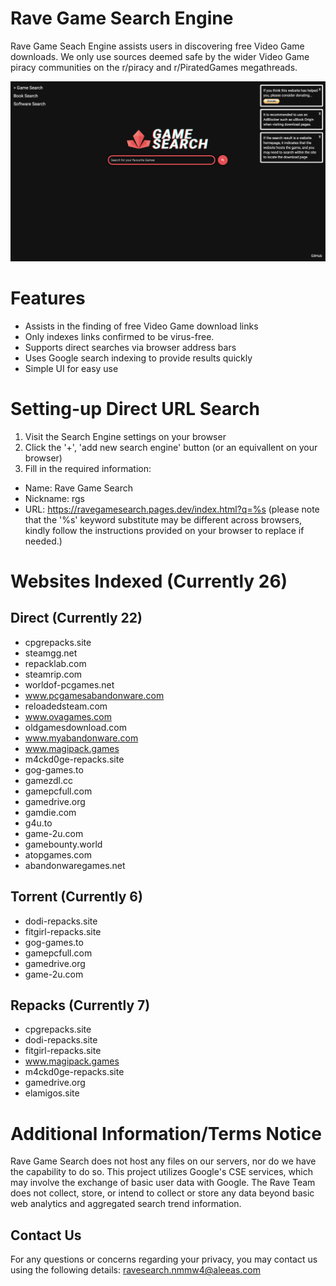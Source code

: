 # Rave Game Search Engine
Rave Game Seach Engine assists users in discovering free Video Game downloads.
We only use sources deemed safe by the wider Video Game piracy communities on the r/piracy and r/PiratedGames megathreads.

![Screenshot of Rave Game Search Engine Homepage](img/ravesearch.png)

# Features
- Assists in the finding of free Video Game download links
- Only indexes links confirmed to be virus-free.
- Supports direct searches via browser address bars
- Uses Google search indexing to provide results quickly
- Simple UI for easy use

# Setting-up Direct URL Search
1. Visit the Search Engine settings on your browser
2. Click the '+', 'add new search engine' button (or an equivallent on your browser)
3. Fill in the required information:
  - Name: Rave Game Search
  - Nickname: rgs
  - URL: https://ravegamesearch.pages.dev/index.html?q=%s (please note that the '%s' keyword substitute may be different across browsers, kindly follow the instructions provided on your browser to replace if needed.) 

# Websites Indexed (Currently 26)
## Direct (Currently 22)
- cpgrepacks.site
- steamgg.net
- repacklab.com
- steamrip.com
- worldof-pcgames.net
- www.pcgamesabandonware.com
- reloadedsteam.com
- www.ovagames.com
- oldgamesdownload.com
- www.myabandonware.com
- www.magipack.games
- m4ckd0ge-repacks.site
- gog-games.to
- gamezdl.cc
- gamepcfull.com
- gamedrive.org
- gamdie.com
- g4u.to
- game-2u.com
- gamebounty.world
- atopgames.com
- abandonwaregames.net
## Torrent (Currently 6)
- dodi-repacks.site
- fitgirl-repacks.site
- gog-games.to
- gamepcfull.com
- gamedrive.org
- game-2u.com
## Repacks (Currently 7)
- cpgrepacks.site
- dodi-repacks.site
- fitgirl-repacks.site
- www.magipack.games
- m4ckd0ge-repacks.site
- gamedrive.org
- elamigos.site

# Additional Information/Terms Notice
Rave Game Search does not host any files on our servers, nor do we have the capability to do so. 
This project utilizes Google's CSE services, which may involve the exchange of basic user data with Google. The Rave Team does not collect, store, or intend to collect or store any data beyond basic web analytics and aggregated search trend information.

## Contact Us
For any questions or concerns regarding your privacy, you may contact us using the following details:
ravesearch.nmmw4@aleeas.com